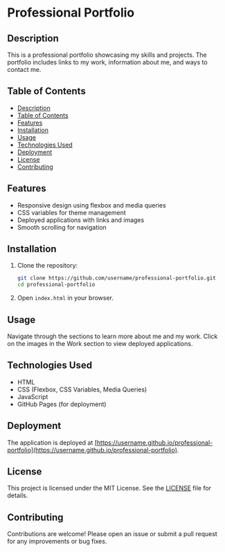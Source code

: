 # Professional Portfolio

## Description

This is a professional portfolio showcasing my skills and projects. The portfolio includes links to my work, information about me, and ways to contact me.

## Table of Contents

- [Description](#description)
- [Table of Contents](#table-of-contents)
- [Features](#features)
- [Installation](#installation)
- [Usage](#usage)
- [Technologies Used](#technologies-used)
- [Deployment](#deployment)
- [License](#license)
- [Contributing](#contributing)

## Features

- Responsive design using flexbox and media queries
- CSS variables for theme management
- Deployed applications with links and images
- Smooth scrolling for navigation

## Installation

1. Clone the repository:

    ```bash
    git clone https://github.com/username/professional-portfolio.git
    cd professional-portfolio
    ```

2. Open `index.html` in your browser.

## Usage

Navigate through the sections to learn more about me and my work. Click on the images in the Work section to view deployed applications.

## Technologies Used

- HTML
- CSS (Flexbox, CSS Variables, Media Queries)
- JavaScript
- GitHub Pages (for deployment)

## Deployment

The application is deployed at [https://username.github.io/professional-portfolio](https://username.github.io/professional-portfolio).

## License

This project is licensed under the MIT License. See the [LICENSE](LICENSE) file for details.

## Contributing

Contributions are welcome! Please open an issue or submit a pull request for any improvements or bug fixes.
